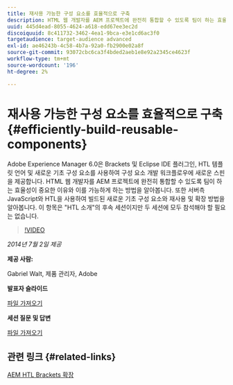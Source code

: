 ```yaml
---
title: 재사용 가능한 구성 요소를 효율적으로 구축
description: HTML 웹 개발자를 AEM 프로젝트에 완전히 통합할 수 있도록 팀이 하는 효율성이 중요한 이유와 이를 가능하게 하는 방법을 알아봅니다. 또한 서버측 JavaScript와 HTL을 사용하여 빌드된 새로운 기초 구성 요소와 재사용 및 확장 방법을 알아봅니다.
uuid: 445d4ead-8055-4624-a618-edd67ee3ec2d
discoiquuid: 8c411732-3462-4ea1-9bca-e3e1cd6ac3f0
targetaudience: target-audience advanced
exl-id: ae46243b-4c58-4b7a-92a0-fb2900e02a8f
source-git-commit: 93072cbc6ca3f4bded2aeb1e8e92a2345ce4623f
workflow-type: tm+mt
source-wordcount: '196'
ht-degree: 2%

---
```


# 재사용 가능한 구성 요소를 효율적으로 구축{#efficiently-build-reusable-components}

Adobe Experience Manager 6.0은 Brackets 및 Eclipse IDE 플러그인, HTL 템플릿 언어 및 새로운 기초 구성 요소를 사용하여 구성 요소 개발 워크플로우에 새로운 스핀을 제공합니다. HTML 웹 개발자를 AEM 프로젝트에 완전히 통합할 수 있도록 팀이 하는 효율성이 중요한 이유와 이를 가능하게 하는 방법을 알아봅니다. 또한 서버측 JavaScript와 HTL을 사용하여 빌드된 새로운 기초 구성 요소와 재사용 및 확장 방법을 알아봅니다. 이 항목은 &quot;HTL 소개&quot;의 후속 세션이지만 두 세션에 모두 참석해야 할 필요는 없습니다.

>[!VIDEO](https://video.tv.adobe.com/v/19503/?quality=9)

*2014년 7월 2일 제공*

**제공 사람:**

Gabriel Walt, 제품 관리자, Adobe

**발표자 슬라이드**

[파일 가져오기](assets/efficiently-build-reusable-components.pdf)

**세션 질문 및 답변**

[파일 가져오기](assets/efficiently-build-reusable-components-q-a.pdf)

## 관련 링크 {#related-links}

[AEM HTL Brackets 확장](https://github.com/Adobe-Marketing-Cloud/aem-brackets-extension#AEM6#BeautifulMarkup)

<!--
[Get back to the Overview](https://helpx.adobe.com/experience-manager/kt/eseminars/gems/aem-index.html)
-->
